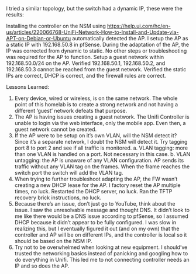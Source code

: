 I tried a similar topology, but the switch had a dynamic IP, these were the results:

Installing the controller on the NSM using https://help.ui.com/hc/en-us/articles/220066768-UniFi-Network-How-to-Install-and-Update-via-APT-on-Debian-or-Ubuntu automatically detected the AP. I setup the AP as a static IP with 192.168.50.8 in pfSense. During the adaptation of the AP, the IP was corrected from dynamic to static. No other steps or troubleshooting was required for the AP to function. Setup a guest network within 192.168.50.0/24 on the AP. Verified 192.168.50.1, 192.168.50.2, and 192.168.50.3 cannot be reached from the guest network. Verified the static IPs are correct, DHCP is correct, and the firewall rules are correct. 


Lessons Learned:
1.	Every device, wired or wireless, is on the same network. The whole point of this homelab is to create a strong network and not having a different ‘guest’ network defeats that purpose. 
2.	The AP is having issues creating a guest network. The Unifi Controller is unable to login via the web interface, only the mobile app. Even then, a guest network cannot be created. 
3.	If the AP were to be setup on it’s own VLAN, will the NSM detect it? Since it’s a separate network, I doubt the NSM will detect it. Try tagging port 8 to port 2 and see if all traffic is monitored.
    a.	VLAN tagging: more than one VLAN is handled on a port. Not necessary in this case. 
    b.	VLAN untagging: the AP is unaware of any VLAN configuration. AP sends its traffic without any VLAN tag on the frames. When the frame reaches the switch port the switch will add the VLAN tag. 
4.	When trying to further troubleshoot adapting the AP, the FW wasn’t creating a new DHCP lease for the AP. I factory reset the AP multiple times, no luck. Restarted the DHCP server, no luck. Ran the TFTP recovery brick instructions, no luck. 
5.	Because there’s an issue, don’t just go to YouTube, think about the issue. I saw the unresolvable message and thought DNS. It didn’t look to me like there would be a DNS issue according to pfSense, so I assumed DHCP because it didn’t appear to be fully configured. I was slow in realizing this, but I eventually figured it out (and on my own) that the controller and AP will be on different IPs, and the controller is local so it should be based on the NSM IP. 
6.	Try not to be overwhelmed when looking at new equipment. I should’ve trusted the networking basics instead of panicking and googling how to do everything in Unifi. This led me to not connecting controller needs an IP and so does the AP.
